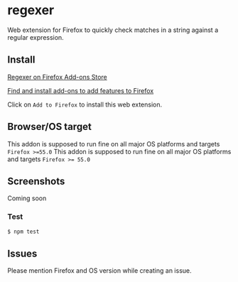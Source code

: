 # regexer 

Web extension for Firefox to quickly check matches in a string against a regular expression.

## Install

[Regexer on Firefox Add-ons Store](https://addons.mozilla.org/en-US/firefox/addon/regxer/)

[Find and install add-ons to add features to Firefox](https://support.mozilla.org/en-US/kb/find-and-install-add-ons-add-features-to-firefox)

Click on `Add to Firefox` to install this web extension.

## Browser/OS target

This addon is supposed to run fine on all major OS platforms and targets `Firefox >=55.0`
This addon is supposed to run fine on all major OS platforms and targets `Firefox >= 55.0`

## Screenshots

Coming soon

### Test


```bash
$ npm test
```

## Issues

Please mention Firefox and OS version while creating an issue.
